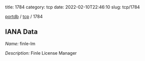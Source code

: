 title: 1784
category: tcp
date: 2022-02-10T22:46:10
slug: tcp/1784

[portdb](/) / [tcp](/category/tcp.html) / 1784


## IANA Data

_Name:_ finle-lm

_Description:_ Finle License Manager

